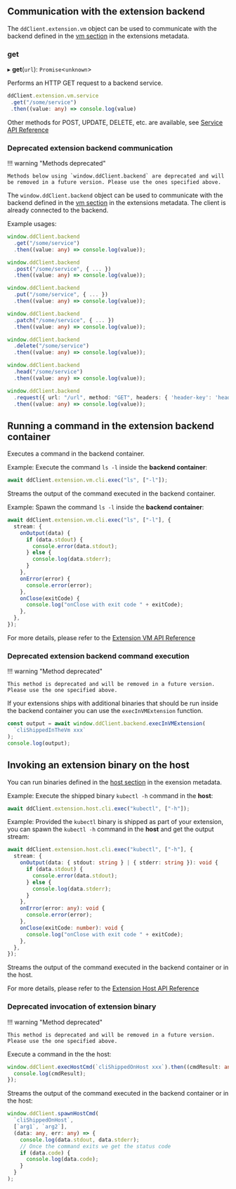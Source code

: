 ## Communication with the extension backend

The `ddClient.extension.vm` object can be used to communicate with the backend defined in the [vm section](../../extensions/METADATA.md#vm-section) in the extensions metadata.

### get

▸ **get**(`url`): `Promise`<`unknown`\>

Performs an HTTP GET request to a backend service.

```typescript
ddClient.extension.vm.service
 .get("/some/service")
 .then((value: any) => console.log(value)
```

Other methods for POST, UPDATE, DELETE, etc. are available, see [Service API Reference](reference/interfaces/HttpService.md#Methods)

### Deprecated extension backend communication

!!! warning "Methods deprecated"

    Methods below using `window.ddClient.backend` are deprecated and will be removed in a future version. Please use the ones specified above.

The `window.ddClient.backend` object can be used to communicate with the backend
defined in the [vm section](../../extensions/METADATA.md#vm-section) in the
extensions metadata. The client is already connected to the backend.

Example usages:

```typescript
window.ddClient.backend
  .get("/some/service")
  .then((value: any) => console.log(value));

window.ddClient.backend
  .post("/some/service", { ... })
  .then((value: any) => console.log(value));

window.ddClient.backend
  .put("/some/service", { ... })
  .then((value: any) => console.log(value));

window.ddClient.backend
  .patch("/some/service", { ... })
  .then((value: any) => console.log(value));

window.ddClient.backend
  .delete("/some/service")
  .then((value: any) => console.log(value));

window.ddClient.backend
  .head("/some/service")
  .then((value: any) => console.log(value));

window.ddClient.backend
  .request({ url: "/url", method: "GET", headers: { 'header-key': 'header-value' }, data: { ... }})
  .then((value: any) => console.log(value));
```

## Running a command in the extension backend container

Executes a command in the backend container.

Example: Execute the command `ls -l` inside the **backend container**:

```typescript
await ddClient.extension.vm.cli.exec("ls", ["-l"]);
```

Streams the output of the command executed in the backend container.

Example: Spawn the command `ls -l` inside the **backend container**:

```typescript linenums="1"
await ddClient.extension.vm.cli.exec("ls", ["-l"], {
  stream: {
    onOutput(data) {
      if (data.stdout) {
        console.error(data.stdout);
      } else {
        console.log(data.stderr);
      }
    },
    onError(error) {
      console.error(error);
    },
    onClose(exitCode) {
      console.log("onClose with exit code " + exitCode);
    },
  },
});
```

For more details, please refer to the [Extension VM API Reference](reference/interfaces/ExtensionVM.md)

### Deprecated extension backend command execution

!!! warning "Method deprecated"

    This method is deprecated and will be removed in a future version. Please use the one specified above.

If your extensions ships with additional binaries that should be run inside the
backend container you can use the `execInVMExtension` function.

```typescript
const output = await window.ddClient.backend.execInVMExtension(
  `cliShippedInTheVm xxx`
);
console.log(output);
```

## Invoking an extension binary on the host

You can run binaries defined in the [host section](../../extensions/METADATA.md#host-section)
in the exension metadata.

Example: Execute the shipped binary `kubectl -h` command in the **host**:

```typescript
await ddClient.extension.host.cli.exec("kubectl", ["-h"]);
```

Example: Provided the `kubectl` binary is shipped as part of your extension, you can spawn the `kubectl -h` command in the **host** and get the output stream:

```typescript linenums="1"
await ddClient.extension.host.cli.exec("kubectl", ["-h"], {
  stream: {
    onOutput(data: { stdout: string } | { stderr: string }): void {
      if (data.stdout) {
        console.error(data.stdout);
      } else {
        console.log(data.stderr);
      }
    },
    onError(error: any): void {
      console.error(error);
    },
    onClose(exitCode: number): void {
      console.log("onClose with exit code " + exitCode);
    },
  },
});
```

Streams the output of the command executed in the backend container or in the host.

For more details, please refer to the [Extension Host API Reference](reference/interfaces/ExtensionHost.md)

### Deprecated invocation of extension binary

!!! warning "Method deprecated"

    This method is deprecated and will be removed in a future version. Please use the one specified above.

Execute a command in the the host:

```typescript
window.ddClient.execHostCmd(`cliShippedOnHost xxx`).then((cmdResult: any) => {
  console.log(cmdResult);
});
```

Streams the output of the command executed in the backend container or in the host:

```typescript
window.ddClient.spawnHostCmd(
  `cliShippedOnHost`,
  [`arg1`, `arg2`],
  (data: any, err: any) => {
    console.log(data.stdout, data.stderr);
    // Once the command exits we get the status code
    if (data.code) {
      console.log(data.code);
    }
  }
);
```
